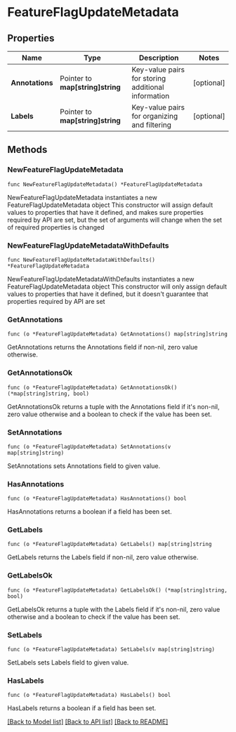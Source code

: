 # FeatureFlagUpdateMetadata

## Properties

Name | Type | Description | Notes
------------ | ------------- | ------------- | -------------
**Annotations** | Pointer to **map[string]string** | Key-value pairs for storing additional information | [optional] 
**Labels** | Pointer to **map[string]string** | Key-value pairs for organizing and filtering | [optional] 

## Methods

### NewFeatureFlagUpdateMetadata

`func NewFeatureFlagUpdateMetadata() *FeatureFlagUpdateMetadata`

NewFeatureFlagUpdateMetadata instantiates a new FeatureFlagUpdateMetadata object
This constructor will assign default values to properties that have it defined,
and makes sure properties required by API are set, but the set of arguments
will change when the set of required properties is changed

### NewFeatureFlagUpdateMetadataWithDefaults

`func NewFeatureFlagUpdateMetadataWithDefaults() *FeatureFlagUpdateMetadata`

NewFeatureFlagUpdateMetadataWithDefaults instantiates a new FeatureFlagUpdateMetadata object
This constructor will only assign default values to properties that have it defined,
but it doesn't guarantee that properties required by API are set

### GetAnnotations

`func (o *FeatureFlagUpdateMetadata) GetAnnotations() map[string]string`

GetAnnotations returns the Annotations field if non-nil, zero value otherwise.

### GetAnnotationsOk

`func (o *FeatureFlagUpdateMetadata) GetAnnotationsOk() (*map[string]string, bool)`

GetAnnotationsOk returns a tuple with the Annotations field if it's non-nil, zero value otherwise
and a boolean to check if the value has been set.

### SetAnnotations

`func (o *FeatureFlagUpdateMetadata) SetAnnotations(v map[string]string)`

SetAnnotations sets Annotations field to given value.

### HasAnnotations

`func (o *FeatureFlagUpdateMetadata) HasAnnotations() bool`

HasAnnotations returns a boolean if a field has been set.

### GetLabels

`func (o *FeatureFlagUpdateMetadata) GetLabels() map[string]string`

GetLabels returns the Labels field if non-nil, zero value otherwise.

### GetLabelsOk

`func (o *FeatureFlagUpdateMetadata) GetLabelsOk() (*map[string]string, bool)`

GetLabelsOk returns a tuple with the Labels field if it's non-nil, zero value otherwise
and a boolean to check if the value has been set.

### SetLabels

`func (o *FeatureFlagUpdateMetadata) SetLabels(v map[string]string)`

SetLabels sets Labels field to given value.

### HasLabels

`func (o *FeatureFlagUpdateMetadata) HasLabels() bool`

HasLabels returns a boolean if a field has been set.


[[Back to Model list]](../README.md#documentation-for-models) [[Back to API list]](../README.md#documentation-for-api-endpoints) [[Back to README]](../README.md)


